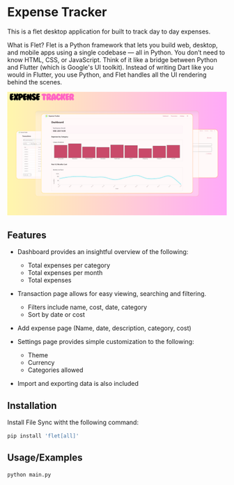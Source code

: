 
# Expense Tracker

This is a flet desktop application for built to track day to day expenses. 

What is Flet?
Flet is a Python framework that lets you build web, desktop, and mobile apps using a single codebase — all in Python. You don’t need to know HTML, CSS, or JavaScript. Think of it like a bridge between Python and Flutter (which is Google's UI toolkit). Instead of writing Dart like you would in Flutter, you use Python, and Flet handles all the UI rendering behind the scenes.

![alt-text](https://github.com/PCB-IT/expense-tracker/blob/master/images/Expense%20Tracker%20Demo.png)
## Features

- Dashboard provides an insightful overview of the following:
    - Total expenses per category 
    - Total expenses per month 
    - Total expenses

- Transaction page allows for easy viewing, searching and filtering.
    - Filters include name, cost, date, category
    - Sort by date or cost

- Add expense page (Name, date, description, category, cost)

- Settings page provides simple customization to the following:
    - Theme
    - Currency
    - Categories allowed

- Import and exporting data is also included
## Installation

Install File Sync witht the following command:

```bash
pip install 'flet[all]' 
```
    
## Usage/Examples

```bash
python main.py
```

